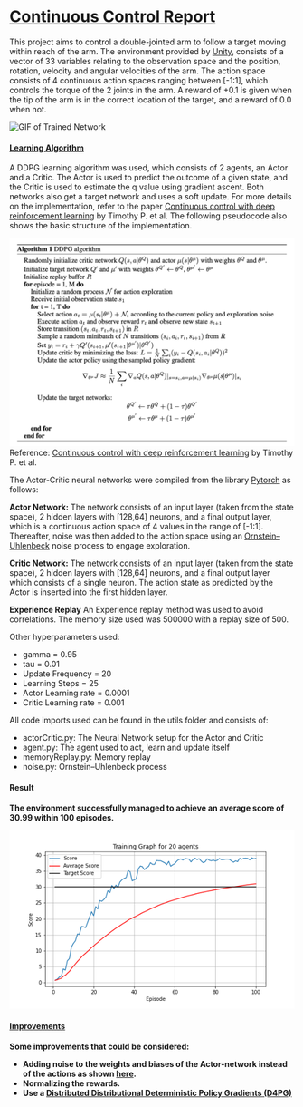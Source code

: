 # <u>Continuous Control Report</u>

This project aims to control a double-jointed arm to follow a target moving within reach of the arm. The environment provided by [Unity](https://unity.com/), consists of a vector of 33 variables relating to the observation space and the position, rotation, velocity and angular velocities of the arm. The action space consists of 4 continuous action spaces ranging between [-1:1], which controls the torque of the 2 joints in the arm. A reward of +0.1 is given when the tip of the arm is in the correct location of the target, and a reward of 0.0 when not.

![GIF of Trained Network](Images/ContinuousControl.gif)

#### <u>Learning Algorithm</u>

A DDPG learning algorithm was used, which consists of 2 agents, an Actor and a Critic. The Actor is used to predict the outcome of a given state, and the Critic is used to estimate the q value using gradient ascent. Both networks also get a target network and uses a soft update. For more details on the implementation, refer to the paper [Continuous control with deep reinforcement learning](https://arxiv.org/abs/1509.02971) by Timothy P. et al. The following pseudocode also shows the basic structure of the implementation.

![GIF of Trained Network](Images/pseudocode.png)
Reference: [Continuous control with deep reinforcement learning](https://arxiv.org/abs/1509.02971) by Timothy P. et al.

The Actor-Critic neural networks were compiled from the library [Pytorch](https://pytorch.org/) as follows:

<b>Actor Network:</b> The network consists of an input layer (taken from the state space), 2 hidden layers with [128,64] neurons, and a final output layer, which is a continuous action space of 4 values in the range of [-1:1]. Thereafter, noise was then added to the action space using an [Ornstein–Uhlenbeck](https://en.wikipedia.org/wiki/Ornstein%E2%80%93Uhlenbeck_process) noise process to engage exploration.

<b>Critic Network:</b> The network consists of an input layer (taken from the state space), 2 hidden layers with [128,64] neurons, and a final output layer which consists of a single neuron. The action state as predicted by the Actor is inserted into the first hidden layer.


<b>Experience Replay</b>
An Experience replay method was used to avoid correlations. The memory size used was 500000 with a replay size of 500.

Other hyperparameters used:
* gamma = 0.95
* tau = 0.01
* Update Frequency = 20
* Learning Steps = 25
* Actor Learning rate = 0.0001
* Critic Learning rate = 0.001

All code imports used can be found in the utils folder and consists of:

* actorCritic.py: The Neural Network setup for the Actor and Critic
* agent.py: The agent used to act, learn and update itself
* memoryReplay.py: Memory replay
* noise.py: Ornstein–Uhlenbeck process


#### <b>Result</u>

The environment successfully managed to achieve an average score of 30.99 within 100 episodes.

![GIF of Trained Network](Images/TainedNetworkScores.png)

#### <u>Improvements</u>

Some improvements that could be considered:

- Adding noise to the weights and biases of the Actor-network instead of the actions as shown [here](https://openai.com/blog/better-exploration-with-parameter-noise/).
- Normalizing the rewards.
- Use a [Distributed Distributional Deterministic Policy Gradients (D4PG)](https://openreview.net/forum?id=SyZipzbCb) 



